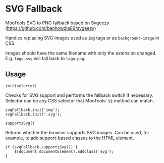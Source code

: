 # SVG Fallback

MooTools SVG to PNG fallback based on Svgeezy (https://github.com/benhowdle89/svgeezy)

Handles replacing SVG images used as `img` tags or as `background-image` in CSS.

Images should have the same filename with only the extension changed. E.g. `logo.svg` will fall back to `logo.png`.

## Usage

`init(selector)`

Checks for SVG support and performs the fallback switch if necessary. Selector can be any CSS selector that MooTools' `$$` method can match.

````
svgFallback.init('img');
svgFallback.init('.svg');
````

`supportsSvg()`

Returns whether the browser supports SVG images. Can be used, for example, to add support-based classes to the HTML element.

````
if (svgFallback.supportsSvg()) {
	$(document.documentElement).addClass('svg');
}
````
